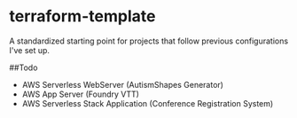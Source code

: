# terraform-template
A standardized starting point for projects that follow previous configurations I've set up.

##Todo
- AWS Serverless WebServer (AutismShapes Generator)
- AWS App Server (Foundry VTT)
- AWS Serverless Stack Application (Conference Registration System)

